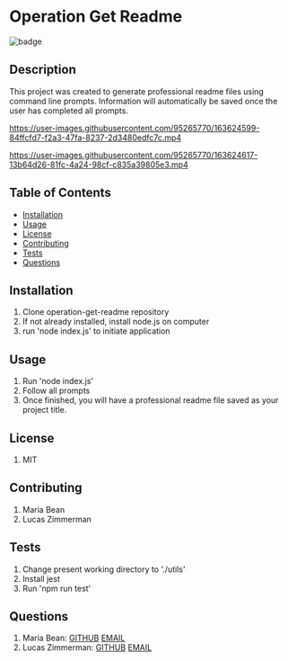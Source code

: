 
  # Operation Get Readme

  ![badge](https://img.shields.io/badge/license-MIT-blueviolet)
  
  
  ## Description
  This project was created to generate professional readme files using command line prompts. Information will automatically be saved once the user has completed all prompts.
  
  
https://user-images.githubusercontent.com/95265770/163624599-84ffcfd7-f2a3-47fa-8237-2d3480edfc7c.mp4


https://user-images.githubusercontent.com/95265770/163624617-13b64d26-81fc-4a24-98cf-c835a39805e3.mp4


  ## Table of Contents

  * [Installation](#installation)
  * [Usage](#usage)
  * [License](#license)
  * [Contributing](#contributing)
  * [Tests](#tests)
  * [Questions](#questions)
  
  ## Installation
  1. Clone operation-get-readme repository
  2. If not already installed, install node.js on computer
  3. run 'node index.js' to initiate application
  

  ## Usage
  1. Run 'node index.js'
  2. Follow all prompts
  3. Once finished, you will have a professional readme file saved as your project title.
  

  ## License
  1. MIT
  

  ## Contributing
  1. Maria Bean
  2. Lucas Zimmerman
  

  ## Tests
  1. Change present working directory to './utils'
  2. Install jest
  3. Run 'npm run test'
  
  
  ## Questions
  1. Maria Bean: [GITHUB](github.com/mmeyer715)	[EMAIL](mailto:mbean1216@icloud.com)
  2. Lucas Zimmerman: [GITHUB](github.com/dolomiteson)	[EMAIL](mailto:zimmerman.lucas@hotmail.com)
  
  
